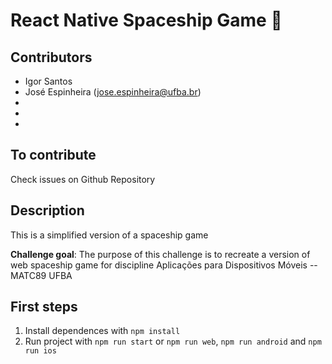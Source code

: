 # React Native Spaceship Game 👋

## Contributors

- Igor Santos
- José Espinheira (jose.espinheira@ufba.br) 
- 
- 
- 

## To contribute

Check issues on Github Repository

## Description

This is a simplified version of a spaceship game

**Challenge goal**: The purpose of this challenge is to recreate a version of web spaceship game for discipline Aplicações para Dispositivos Móveis -- MATC89 UFBA

## First steps

1. Install dependences with `npm install`
2. Run project with `npm run start` or `npm run web`, `npm run android` and `npm run ios`